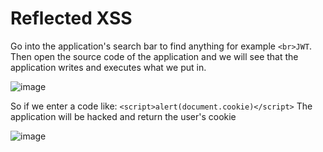 # Reflected XSS

Go into the application's search bar to find anything for example `<br>JWT`. Then open the source code of the application and we will see that the application writes and executes what we put in.

![image](https://user-images.githubusercontent.com/63194321/132527139-3976e4f6-12a4-49eb-81e9-3cb8c737b1e4.png)

So if we enter a code like: `<script>alert(document.cookie)</script>`
The application will be hacked and return the user's cookie

![image](https://user-images.githubusercontent.com/63194321/132527583-e1754a6e-2b56-4a1e-a696-e99d4c367a93.png)
